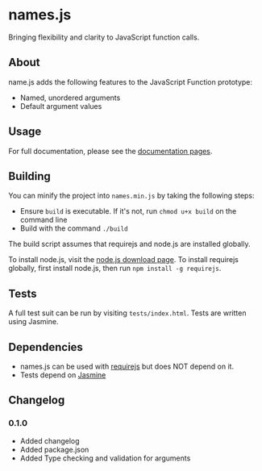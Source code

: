 names.js
========

Bringing flexibility and clarity to JavaScript function calls.


About
-----

name.js adds the following features to the JavaScript Function prototype:

* Named, unordered arguments
* Default argument values


Usage
-----

For full documentation, please see the [documentation pages](http://markstickley.github.com/name.js).


Building
--------

You can minify the project into `names.min.js` by taking the following steps:

* Ensure `build` is executable. If it's not, run `chmod u+x build` on the command line
* Build with the command `./build`

The build script assumes that requirejs and node.js are installed globally.

To install node.js, visit the [node.js download page](http://nodejs.org/). To install requirejs globally, first install node.js, then run `npm install -g requirejs`.


Tests
-----

A full test suit can be run by visiting `tests/index.html`. Tests are written using Jasmine.


Dependencies
------------

* names.js can be used with [requirejs](http://www.requirejs.org) but does NOT depend on it.
* Tests depend on [Jasmine](http://pivotal.github.com/jasmine/)


Changelog
---------

### 0.1.0

* Added changelog
* Added package.json
* Added Type checking and validation for arguments